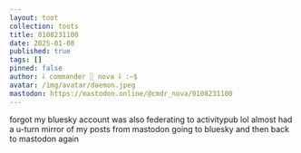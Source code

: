 ```yaml
---
layout: toot
collection: toots
title: 0108231100
date: 2025-01-08
published: true
tags: []
pinned: false
author: ⸸ commander ░ nova ⸸ :~$
avatar: /img/avatar/daemon.jpeg
mastodon: https://mastodon.online/@cmdr_nova/0108231100
---
```


forgot my bluesky account was also federating to activitypub lol almost had a u-turn mirror of my posts from mastodon going to bluesky and then back to mastodon again

